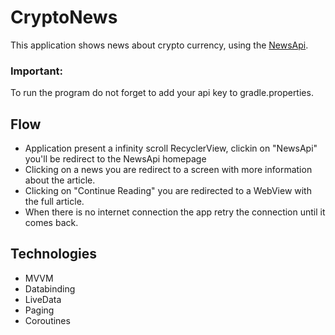 # CryptoNews
This application shows news about crypto currency, using the [NewsApi](https://newsapi.org).
### Important:
To run the program do not forget to add your api key to gradle.properties.

## Flow
- Application present a infinity scroll RecyclerView, clickin on "NewsApi" you'll be redirect to the NewsApi homepage
- Clicking on a news you are redirect to a screen with more information about the article.
- Clicking on "Continue Reading" you are redirected to a WebView with the full article.
- When there is no internet connection the app retry the connection until it comes back.

## Technologies 
- MVVM
- Databinding
- LiveData
- Paging
- Coroutines

